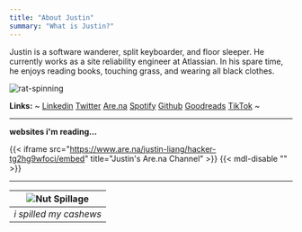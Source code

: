 ```yaml
---
title: "About Justin"
summary: "What is Justin?"
---
```


Justin is a software wanderer, split keyboarder, and floor sleeper. He currently works as a site reliability engineer at Atlassian. In his spare time, he enjoys reading books, touching grass, and wearing all black clothes.

![rat-spinning](/rat-spinning.gif)

**Links:**
~
[Linkedin](https://www.linkedin.com/in/justinliang1020/)
[Twitter](https://twitter.com/justinliang1020)
[Are.na](https://www.are.na/justin-liang/channels)
[Spotify](https://open.spotify.com/user/12149388936)
[Github](https://github.com/justinliang1020)
[Goodreads](https://www.goodreads.com/user/show/170472734-justin)
[TikTok](https://www.tiktok.com/@justin71488)
~

---

**websites i'm reading...**

{{< iframe src="https://www.are.na/justin-liang/hacker-tg2hg9wfoci/embed" title="Justin's Are.na Channel"  >}} {{< mdl-disable "<!-- markdownlint-disable MD034 -->" >}}

---

| ![Nut Spillage](/nut_spill.png) |
| :-----------------------------: |
|     _i spilled my cashews_      |
